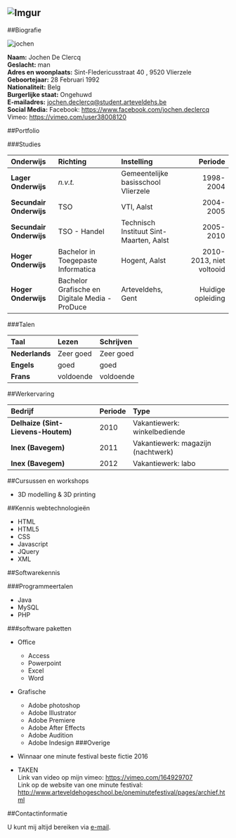 ![Imgur](http://i.imgur.com/UUXGtyc.png "Logo")
----------------------------------------

##Biografie


![jochen](http://i.imgur.com/oP31Iq0.jpg "profielfoto")

**Naam:** Jochen De Clercq  
**Geslacht:** man  
**Adres en woonplaats:** Sint-Fledericusstraat 40 , 9520 Vlierzele  
**Geboortejaar:** 28 Februari 1992   
**Nationaliteit:** Belg  
**Burgerlijke staat:** Ongehuwd  
**E-mailadres:** jochen.declercq@student.arteveldehs.be  
**Social Media:** Facebook: https://www.facebook.com/jochen.declercq  
Vimeo: https://vimeo.com/user38008120

##Portfolio

###Studies

| Onderwijs | Richting | Instelling  | Periode |
| :--------|:--------| :--------- |-------:|
| **Lager Onderwijs**  | _n.v.t._ |  Gemeentelijke basisschool Vlierzele  | 1998-2004|
| **Secundair Onderwijs**  | TSO |  VTI, Aalst  | 2004-2005|
| **Secundair Onderwijs**  | TSO - Handel |  Technisch Instituut Sint-Maarten, Aalst  | 2005-2010|
| **Hoger Onderwijs**  | Bachelor in Toegepaste Informatica |  Hogent, Aalst  | 2010-2013, niet voltooid|
| **Hoger Onderwijs**  | Bachelor Grafische en Digitale Media - ProDuce |  Arteveldehs, Gent  | Huidige opleiding|

###Talen

| Taal | Lezen | Schrijven |
| :--------|:--------| :--------- |
|**Nederlands**| Zeer goed | Zeer goed|
|**Engels**| goed | goed |
|**Frans** | voldoende | voldoende|

##Werkervaring

| Bedrijf | Periode | Type |
| :--------|:--------| :--------- |
| **Delhaize (Sint-Lievens-Houtem)**|2010|Vakantiewerk: winkelbediende|
| **Inex (Bavegem)**|2011|Vakantiewerk: magazijn (nachtwerk)|
| **Inex (Bavegem)**|2012|Vakantiewerk: labo|

##Cursussen en workshops

* 3D modelling & 3D printing

##Kennis webtechnologieën

* HTML
* HTML5
* CSS
* Javascript
* JQuery
* XML

##Softwarekennis

###Programmeertalen

* Java
* MySQL
* PHP


###software paketten

* Office
	* Access
	* Powerpoint
	* Excel
	* Word
	
* Grafische
	* Adobe photoshop
	* Adobe Illustrator
	* Adobe Premiere
	* Adobe After Effects
	* Adobe Audition
	* Adobe Indesign
###Overige
* Winnaar one minute festival beste fictie 2016  
* TAKEN  
Link van video op mijn vimeo: https://vimeo.com/164929707  
Link op de website van one minute festival: http://www.arteveldehogeschool.be/oneminutefestival/pages/archief.html

##Contactinformatie

U kunt mij altijd bereiken via [e-mail](mailto:jochen.declercq@student.arteveldehs.be).